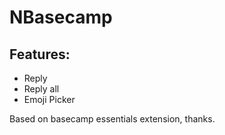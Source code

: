 # NBasecamp


## Features:
- Reply
- Reply all
- Emoji Picker

Based on basecamp essentials extension, thanks.
